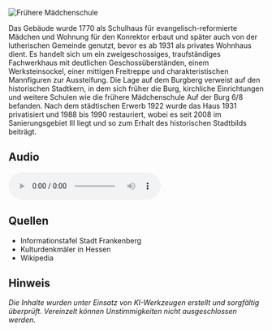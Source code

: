 ![Frühere Mädchenschule](./images/frankenberg/p11.jpg)

Das Gebäude wurde 1770 als Schulhaus für evangelisch-reformierte Mädchen und Wohnung für den Konrektor erbaut und später auch von der lutherischen Gemeinde genutzt, bevor es ab 1931 als privates Wohnhaus dient. Es handelt sich um ein zweigeschossiges, traufständiges Fachwerkhaus mit deutlichen Geschossüberständen, einem Werksteinsockel, einer mittigen Freitreppe und charakteristischen Mannfiguren zur Aussteifung. Die Lage auf dem Burgberg verweist auf den historischen Stadtkern, in dem sich früher die Burg, kirchliche Einrichtungen und weitere Schulen wie die frühere Mädchenschule Auf der Burg 6/8 befanden. Nach dem städtischen Erwerb 1922 wurde das Haus 1931 privatisiert und 1988 bis 1990 restauriert, wobei es seit 2008 im Sanierungsgebiet III liegt und so zum Erhalt des historischen Stadtbilds beiträgt.

## Audio

<audio controls class="full-width-audio">
  <source src="locales/frankenberg/de/p11.mp3" type="audio/mpeg">
  Dein Browser unterstützt kein Audioelement.
</audio>

## Quellen

- Informationstafel Stadt Frankenberg
- Kulturdenkmäler in Hessen
- Wikipedia

## Hinweis

_Die Inhalte wurden unter Einsatz von KI-Werkzeugen erstellt und sorgfältig überprüft. Vereinzelt können Unstimmigkeiten nicht ausgeschlossen werden._
